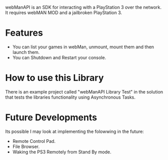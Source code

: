 webManAPI is an SDK for interacting with a PlayStation 3 over the network. It requires webMAN MOD and a jailbroken PlayStation 3.

Features
========
* You can list your games in webMan, unmount, mount them and then launch them.
* You can Shutdown and Restart your console.

How to use this Library
=======================
There is an example project called "webManAPI Library Test" in the solution that tests the libraries functionality using Asynchronous Tasks.

Future Developments
===================
Its possible I may look at implementing the folowwing in the future:
* Remote Control Pad.
* File Browser.
* Waking the PS3 Remotely from Stand By mode.
